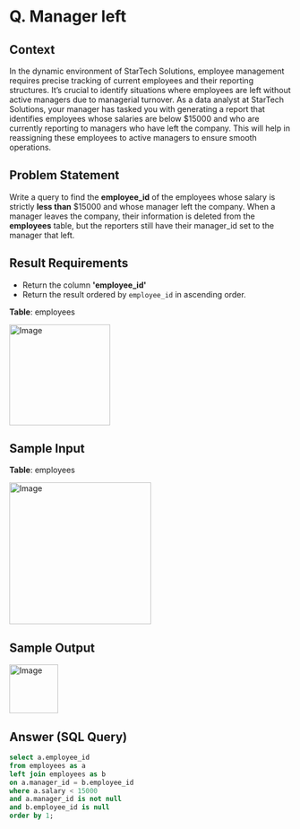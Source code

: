 # Q. Manager left

## Context

In the dynamic environment of StarTech Solutions, employee management requires precise tracking of current employees and their reporting structures.
It’s crucial to identify situations where employees are left without active managers due to managerial turnover.
As a data analyst at StarTech Solutions, your manager has tasked you with generating a report that identifies employees whose salaries 
are below $15000 and who are currently reporting to managers who have left the company. This will help in reassigning these employees to active managers to ensure smooth operations.

## Problem Statement

Write a query to find the **employee_id** of the employees whose salary is strictly **less than** $15000 and whose manager left the company.
When a manager leaves the company, their information is deleted from the **employees** table, but the reporters still have their manager_id set to the manager that left.

## Result Requirements

- Return the column **'employee_id'**
- Return the result ordered by `employee_id` in ascending order.

**Table**: employees

<img width="180" alt="Image" src="https://github.com/user-attachments/assets/3db6bd74-140d-4e80-afc5-b3934cc1d62e" />

## Sample Input

**Table**: employees

<img width="253" alt="Image" src="https://github.com/user-attachments/assets/3467f547-bdf8-4eb3-b7e0-9ac8a67eb93b" />

## Sample Output

<img width="87" alt="Image" src="https://github.com/user-attachments/assets/e4581ef4-4fc6-4511-a8a7-63822105c80c" />

## Answer (SQL Query)

```sql
select a.employee_id
from employees as a
left join employees as b
on a.manager_id = b.employee_id
where a.salary < 15000 
and a.manager_id is not null
and b.employee_id is null
order by 1;
